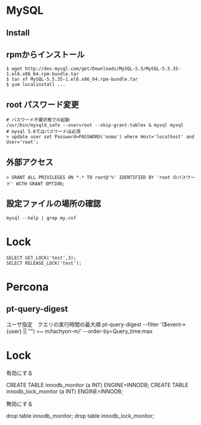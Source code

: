 # MySQL


## Install

## rpmからインストール

```
$ wget http://dev.mysql.com/get/Downloads/MySQL-5.5/MySQL-5.5.35-1.el6.x86_64.rpm-bundle.tar
$ tar xf MySQL-5.5.35-1.el6.x86_64.rpm-bundle.tar
$ yum localinstall ...
```


## root パスワード変更

```
# パスワード不要状態での起動
/usr/bin/mysqld_safe --user=root --skip-grant-tables & mysql mysql
# mysql 5.6ではパスワードは必須
> update user set Password=PASSWORD('ooma') where Host='localhost' and User='root';
```

## 外部アクセス

```
> GRANT ALL PRIVILEGES ON *.* TO root@'%' IDENTIFIED BY 'root のパスワード' WITH GRANT OPTION;
```

## 設定ファイルの場所の確認

```
mysql --help | grep my.cnf
```

# Lock

```
SELECT GET_LOCK('test',3);
SELECT RELEASE_LOCK('test');
```

# Percona

## pt-query-digest

ユーザ指定　クエリの実行時間の最大順
pt-query-digest --filter '($event->{user} || "") =~ m/tachyon-m/' --order-by=Query_time:max


# Lock

有効にする

CREATE TABLE innodb_monitor (a INT) ENGINE=INNODB;
CREATE TABLE innodb_lock_monitor (a INT) ENGINE=INNODB;

無効にする

drop table innodb_monitor;
drop table innodb_lock_monitor;
